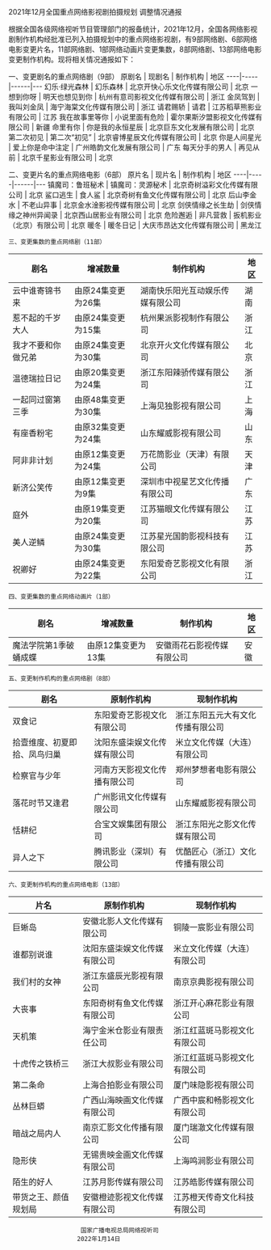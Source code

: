 
2021年12月全国重点网络影视剧拍摄规划
调整情况通报

根据全国各级网络视听节目管理部门的报备统计，2021年12月，全国各网络影视剧制作机构经批准已列入拍摄规划中的重点网络影视剧，有9部网络剧、6部网络电影变更片名，11部网络剧、1部网络动画片变更集数，8部网络剧、13部网络电影变更制作机构。现将相关情况通报如下：

一、变更剧名的重点网络剧（9部）
原剧名 | 现剧名 | 制作机构 | 地区
----|-----|------|---
幻乐·绿光森林 | 幻乐森林 | 北京开快心乐文化传媒有限公司 | 北京
一想到你呀 | 明天也想见到你 | 杭州有意司影视文化传媒有限公司 | 浙江
金凤驾到 | 我叫刘金凤 | 海宁海棠文化传媒有限公司 | 浙江
请君赐轿 | 请君 | 江苏稻草熊影业有限公司 | 江苏
我在故事里等你 | 小说里面有危险 | 霍尔果斯汐盟影视文化传媒有限公司 | 新疆
命里有你 | 你是我的永恒星辰 | 北京巨东文化发展有限公司 | 北京
第二次初见 | 第二次“初见” | 北京睿博星辰文化传媒有限公司 | 北京
你是人间星光 | 爱上你是命中注定 | 广州皓韵文化发展有限公司 | 广东
每天分手的男人 | 再见从前 | 北京千星影业有限公司 | 北京

   二、变更片名的重点网络电影（6部）
原片名 | 现片名 | 制作机构 | 地区
----|-----|------|---
镇魔司：鲁班秘术 | 镇魔司：灵源秘术 | 北京奇树溢彩文化传媒有限公司 | 北京
鲨口逃生 | 食人鲨 | 北京奇树有鱼文化传媒有限公司 | 北京
后山李金水 | 不老山异事 | 北京金水淦影视传媒有限公司 | 北京
剑侠情缘之长生劫 | 剑侠情缘之神州异闻录 | 北京西山居影业有限公司 | 北京
危险邂逅 | 非凡营救 | 扳机影业（北京）有限公司 | 北京
暖冬 | 暖冬日记 | 大庆市昂达文化传媒有限公司 | 黑龙江


    三、变更集数的重点网络剧（11部）
剧名 | 增减数量 | 制作机构 | 地区
---|------|------|---
云中谁寄锦书来 | 由原24集变更为26集 | 湖南快乐阳光互动娱乐传媒有限公司 | 湖南
惹不起的千岁大人 | 由原24集变更为15集 | 杭州果派影视制作有限公司 | 浙江
我才不要和你做兄弟 | 由原24集变更为30集 | 北京开火文化传媒有限公司 | 北京
温德瑞拉日记 | 由原20集变更为24集 | 浙江东阳辣骄传媒有限公司 | 浙江
一起同过窗第三季 | 由原48集变更为30集 | 上海见独影视有限公司 | 上海
有座香粉宅 | 由原32集变更为24集 | 山东耀威影视有限公司 | 山东
阿非非计划 | 由原12集变更为24集 | 万花筒影业（天津）有限公司 | 天津
新济公笑传 | 由原12集变更为9集 | 深圳市中视星艺文化传播有限公司 | 广东
庭外 | 由原19集变更为20集 | 江苏猫眼文化传媒有限公司 | 江苏
美人逆鳞 | 由原24集变更为30集 | 江苏星光国韵影视科技有限公司 | 江苏
祝卿好 | 由原24集变更为22集 | 东阳爱奇艺影视文化有限公司 | 浙江




    四、变更集数的重点网络动画片（1部）
剧名 | 增减数量 | 制作机构 | 地区
---|------|------|---
魔法学院第1季破蛹成蝶 | 由原12集变更为13集 | 安徽雨花石影视传媒有限公司 | 安徽

    五、变更制作机构的重点网络剧（8部）
剧名 | 原制作机构 | 现制作机构
---|-------|------
双食记 | 东阳爱奇艺影视文化有限公司 | 浙江东阳五元大有文化传播有限公司
拾壹维度、初夏即拾、凤鸟归巢 | 沈阳东盛柒娱文化传媒有限公司 | 米立文化传媒（大连）有限公司
检察官与少年 | 河南方天影视文化传播有限公司 | 郑州梦想者电影有限公司
落花时节又逢君 | 广州影讯文化传媒有限公司 | 山东耀威影视有限公司
恬耕纪 | 合宝文娱集团有限公司 | 浙江东阳光之影文化传媒有限公司
异人之下 | 腾讯影业（深圳）有限公司 | 优酷匠心（浙江）文化传播有限公司
    
    六、变更制作机构的重点网络电影（13部）
片名 | 原制作机构 | 现制作机构
---|-------|------
巨蜥岛 | 安徽北影人文化传媒有限公司 | 铜陵一宸影业有限公司
谁都别说谁 | 沈阳东盛柒娱文化传媒有限公司 | 米立文化传媒（大连）有限公司
我们村的女神 | 浙江东盛辰光影视有限公司 | 南京京典影视有限公司
大丧事 | 东阳奇树有鱼文化传媒有限公司 | 浙江开心麻花影业有限公司
天机策 | 海宁金米仓影业有限责任公司 | 浙江红蓝斑马影视文化有限公司
十虎传之铁桥三 | 浙江大叔影业有限公司 | 浙江红蓝斑马影视文化有限公司
第二条命 | 上海合拍影业有限公司 | 厦门味隐影视有限公司
丛林巨蟒 | 广西山海映画文化传媒有限公司 | 广西中宸和畅影视文化有限公司
暗战之局内人 | 南京汇影文化传播有限公司 | 厦门瑞澈文化传媒有限公司
隐形侠 | 无锡贵映金画文化传媒有限公司 | 上海鸣涧影业有限公司
陌生的好人 | 江苏月影传媒有限公司 | 江苏皓影传媒有限公司
带货之王、颜值规划局 | 安徽橙迹影视文化传媒有限公司 | 江苏橙天传奇文化科技有限公司
    
                        国家广播电视总局网络视听司
                       2022年1月14日






